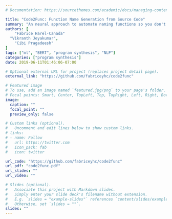 ```yaml
---
# Documentation: https://sourcethemes.com/academic/docs/managing-content/

title: "Code2Func: Function Name Generation from Source Code"
summary: "An neural approach to automate naming functions so you don't have to."
authors: [
	"Fabrice Harel-Canada"
  "Vikranth Jeyakumar",
	"Cibi Pragadeesh"
]
tags: ["ml", "BERT", "program synthesis", "NLP"]
categories: ["program synthesis"]
date: 2019-06-11T01:46:06-07:00

# Optional external URL for project (replaces project detail page).
external_link: "https://github.com/fabriceyhc/code2func"

# Featured image
# To use, add an image named `featured.jpg/png` to your page's folder.
# Focal points: Smart, Center, TopLeft, Top, TopRight, Left, Right, BottomLeft, Bottom, BottomRight.
image:
  caption: ""
  focal_point: ""
  preview_only: false

# Custom links (optional).
#   Uncomment and edit lines below to show custom links.
# links:
# - name: Follow
#   url: https://twitter.com
#   icon_pack: fab
#   icon: twitter

url_code: "https://github.com/fabriceyhc/code2func"
url_pdf: "code2func.pdf"
url_slides: ""
url_video: ""

# Slides (optional).
#   Associate this project with Markdown slides.
#   Simply enter your slide deck's filename without extension.
#   E.g. `slides = "example-slides"` references `content/slides/example-slides.md`.
#   Otherwise, set `slides = ""`.
slides: ""
---
```

